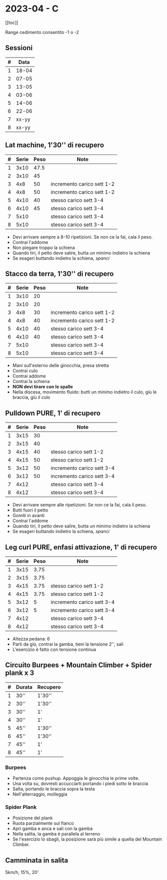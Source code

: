 # 2023-04 - C

[[toc]]

Range cedimento consentito -1 o -2

## Sessioni

| #   | Data  |
| --- | ----- |
| 1   | 18-04 |
| 2   | 07-05 |
| 3   | 13-05 |
| 4   | 03-06 |
| 5   | 14-06 |
| 6   | 22-06 |
| 7   | xx-yy |
| 8   | xx-yy |

## Lat machine, 1'30'' di recupero

| #   | Serie | Peso | Note                       |
| --- | ----- | ---- | -------------------------- |
| 1   | 3x10  | 47.5 |                            |
| 2   | 3x10  | 45   |                            |
| 3   | 4x8   | 50   | incremento carico sett 1-2 |
| 4   | 4x8   | 50   | incremento carico sett 1-2 |
| 5   | 4x10  | 40   | stesso carico sett 3-4     |
| 6   | 4x10  | 45   | stesso carico sett 3-4     |
| 7   | 5x10  |      | stesso carico sett 3-4     |
| 8   | 5x10  |      | stesso carico sett 3-4     |

- Devi arrivare sempre a 8-10 ripetizioni. Se non ce la fai, cala il peso.
- Contrai l'addome
- Non piegare troppo la schiena
- Quando tiri, il petto deve salire, butta un minimo indietro la schiena
- Se esageri buttando indietro la schiena, _spanci_

## Stacco da terra, 1'30'' di recupero

| #   | Serie | Peso | Note                       |
| --- | ----- | ---- | -------------------------- |
| 1   | 3x10  | 20   |                            |
| 2   | 3x10  | 20   |                            |
| 3   | 4x8   | 30   | incremento carico sett 1-2 |
| 4   | 4x8   | 40   | incremento carico sett 1-2 |
| 5   | 4x10  | 40   | stesso carico sett 3-4     |
| 6   | 4x10  | 40   | stesso carico sett 3-4     |
| 7   | 5x10  |      | stesso carico sett 3-4     |
| 8   | 5x10  |      | stesso carico sett 3-4     |

- Mani sull'esterno delle ginocchia, presa stretta
- Contrai culo
- Contrai addome
- Contrai la schiena
- **NON devi tirare con le spalle**
- Nella discesa, movimento fluido: butti un minimo indietro il culo, giù le braccia, giù il culo

## Pulldown PURE, 1' di recupero

| #   | Serie | Peso | Note                       |
| --- | ----- | ---- | -------------------------- |
| 1   | 3x15  | 30   |                            |
| 2   | 3x15  | 40   |                            |
| 3   | 4x15  | 40   | stesso carico sett 1-2     |
| 4   | 4x15  | 50   | stesso carico sett 1-2     |
| 5   | 3x12  | 50   | incremento carico sett 3-4 |
| 6   | 3x12  | 50   | incremento carico sett 3-4 |
| 7   | 4x12  |      | stesso carico sett 3-4     |
| 8   | 4x12  |      | stesso carico sett 3-4     |

- Devi arrivare sempre alle ripetizioni. Se non ce la fai, cala il peso.
- Butti fuori il petto
- Gomiti in avanti
- Contrai l'addome
- Quando tiri, il petto deve salire, butta un minimo indietro la schiena
- Se esageri buttando indietro la schiena, _spanci_

## Leg curl PURE, enfasi attivazione, 1' di recupero

| #   | Serie | Peso | Note                       |
| --- | ----- | ---- | -------------------------- |
| 1   | 3x15  | 3.75 |                            |
| 2   | 3x15  | 3.75 |                            |
| 3   | 4x15  | 3.75 | stesso carico sett 1-2     |
| 4   | 4x15  | 3.75 | stesso carico sett 1-2     |
| 5   | 3x12  | 5    | incremento carico sett 3-4 |
| 6   | 3x12  | 5    | incremento carico sett 3-4 |
| 7   | 4x12  |      | stesso carico sett 3-4     |
| 8   | 4x12  |      | stesso carico sett 3-4     |

- Altezza pedana: 6
- Parti da giù, contrai la gamba, tieni la tensione 2'', sali
- L'esercizio è fatto con tensione continua

## Circuito Burpees + Mountain Climber + Spider plank x 3

| #   | Durata | Recupero |
| --- | ------ | -------- |
| 1   | 30''   | 1'30''   |
| 2   | 30''   | 1'30''   |
| 3   | 30''   | 1'       |
| 4   | 30''   | 1'       |
| 5   | 45''   | 1'30''   |
| 6   | 45''   | 1'30''   |
| 7   | 45''   | 1'       |
| 8   | 45''   | 1'       |

### Burpees

- Partenza come pushup. Appoggia le ginocchia le prime volte.
- Una volta su, dovresti accucciarti portando i piedi sotto le braccia
- Salta, portando le braccia sopra la testa
- Nell'atterraggio, molleggia

### Spider Plank

- Posizione del plank
- Ruota parzialmente sul fianco
- Apri gamba e anca e sali con la gamba
- Nella salita, la gamba è parallela al terreno
- Se l'esercizio lo sbagli, la posizione sarà più simile a quella del Mountain Climber.

## Camminata in salita

5km/h, 15%, 20'
